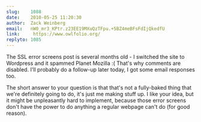 ```yaml
---
slug:    1088
date:    2010-05-25 11:20:30
author:  Zack Weinberg
email:   nW0_mr3_KPtr.z23EE19MXuQzTFpu.+5BZ4meBFsFdIjQkedfU
link:     https://www.owlfolio.org/
replyto: 1085
---
```


The SSL error screens post is several months old - I switched the site
to Wordpress and it spammed Planet Mozilla :( That's why comments are
disabled.  I'll probably do a follow-up later today, I got some email
responses too.

The short answer to your question is that that's not a fully-baked
thing that we're definitely going to do, it's just me making stuff up.
I like your idea, but it might be unpleasantly hard to implement,
because those error screens don't have the power to do anything a
regular webpage can't do (for good reason).
